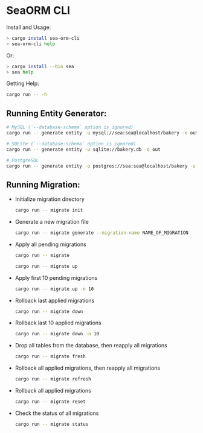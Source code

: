 # SeaORM CLI

Install and Usage: 

```sh
> cargo install sea-orm-cli 
> sea-orm-cli help
```

Or: 

```sh
> cargo install --bin sea
> sea help
```

Getting Help:

```sh
cargo run -- -h
```

## Running Entity Generator:

```sh
# MySQL (`--database-schema` option is ignored)
cargo run -- generate entity -u mysql://sea:sea@localhost/bakery -o out

# SQLite (`--database-schema` option is ignored)
cargo run -- generate entity -u sqlite://bakery.db -o out

# PostgreSQL
cargo run -- generate entity -u postgres://sea:sea@localhost/bakery -s public -o out
```

## Running Migration:

- Initialize migration directory
    ```sh
    cargo run -- migrate init
    ```
- Generate a new migration file
    ```sh
    cargo run -- migrate generate --migration-name NAME_OF_MIGRATION
    ```
- Apply all pending migrations
    ```sh
    cargo run -- migrate
    ```
    ```sh
    cargo run -- migrate up
    ```
- Apply first 10 pending migrations
    ```sh
    cargo run -- migrate up -n 10
    ```
- Rollback last applied migrations
    ```sh
    cargo run -- migrate down
    ```
- Rollback last 10 applied migrations
    ```sh
    cargo run -- migrate down -n 10
    ```
- Drop all tables from the database, then reapply all migrations
    ```sh
    cargo run -- migrate fresh
    ```
- Rollback all applied migrations, then reapply all migrations
    ```sh
    cargo run -- migrate refresh
    ```
- Rollback all applied migrations
    ```sh
    cargo run -- migrate reset
    ```
- Check the status of all migrations
    ```sh
    cargo run -- migrate status
    ```

